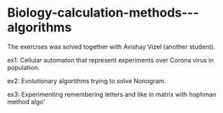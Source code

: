 # Biology-calculation-methods---algorithms
The exercises was solved together with Avishay Vizel (another student).

ex1: Cellular automaton that represent experiments over Corona virus in population.

ex2: Evolutionary algorithms trying to solve Nonogram.

ex3: Experimenting remembering letters and like in matrix with hophman method algo' 
